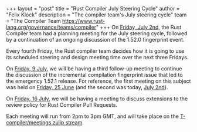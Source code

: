 +++
layout = "post"
title = "Rust Compiler July Steering Cycle"
author = "Felix Klock"
description = "The compiler team's July steering cycle"
team = "The Compiler Team <https://www.rust-lang.org/governance/teams/compiler>"
+++
On [Friday, July 2nd][jul-02-zulip-archive], the Rust Compiler team had a planning meeting for the July steering cycle, followed by a continuation of an ongoing discussion of the 1.52.0 fingerprint event.

Every fourth Friday, the Rust compiler team decides how
it is going to use its scheduled steering and design meeting time over the next
three Fridays.

On [Friday, 9 July][jul-09-mtg], we will be having a third follow-up meeting to
continue the discussion of the incremental compilation fingerprint issue that
led to the emergency 1.52.1 release. For reference, the first meeting on this
subject was held on [Friday, 25 June][jun-25-zulip-archive] (and the second was
today, [July 2nd][jul-02-zulip-archive]).

[jun-25-zulip-archive]: https://zulip-archive.rust-lang.org/238009tcompilermeetings/56399steeringmeeting20210625152retrocompilerteam435.html

[jul-02-zulip-archive]: https://zulip-archive.rust-lang.org/238009tcompilermeetings/74498steeringmeeting20210702fingerprintsplanning.html

[jul-09-mtg]: https://github.com/rust-lang/compiler-team/issues/435

On [Friday, 16 July][jul-16-mtg], we will be having a meeting to discuss
extensions to the review policy for Rust Compiler Pull Requests.

[jul-16-mtg]: https://github.com/rust-lang/compiler-team/issues/444

Each meeting will run from 2pm to 3pm GMT, and will take place on the
[T-compiler/meetings zulip stream][zulip].

[zulip]: https://rust-lang.zulipchat.com/#narrow/stream/238009-t-compiler.2Fmeetings
